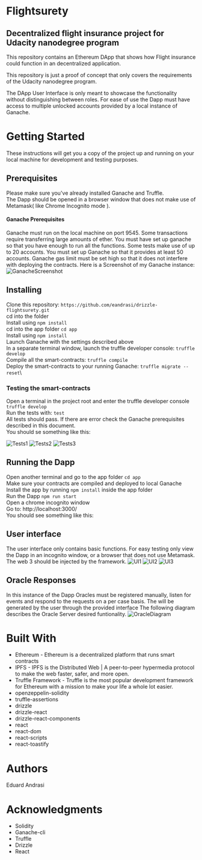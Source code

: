 # Flightsurety 
## Decentralized flight insurance project for Udacity nanodegree program
This repository contains an Ethereum DApp that shows how Flight insurance could function in an decentralized application.

This repository is just a proof of concept that only covers the requirements of the Udacity nanodegree program.

The DApp User Interface is only meant to showcase the functionality without distinguishing between roles. For ease of use the Dapp must have access to multiple unlocked accounts provided by a local instance of Ganache.

# Getting Started
These instructions will get you a copy of the project up and running on your local machine for development and testing purposes.

## Prerequisites
Please make sure you've already installed Ganache and Truffle.\
The Dapp should be opened in a browser window that does not make use of Metamask( like Chrome Incognito mode ).

#### Ganache Prerequisites
Ganache must run on the local machine on port 9545.
Some transactions require transferring large amounts of ether. You must have set up ganache so that you have enough to run all the functions.
Some tests make use of up to 20 accounts. You must set up Ganache so that it provides at least 50 accounts.
Ganache gas limit must be set high so that it does not interfere with deploying the contracts.
Here is a Screenshot of my Ganache instance:
![GanacheScreenshot](./images/Ganache.png)

## Installing

Clone this repository: `https://github.com/eandrasi/drizzle-flightsurety.git`\
cd into the folder\
Install using `npm install`\
cd into the app folder `cd app`\
Install using `npm install`\
Launch Ganache with the settings described above\
In a separate terminal window, launch the truffle developer console: `truffle develop`\
Compile all the smart-contracts: `truffle compile`\
Deploy the smart-contracts to your running Ganache: `truffle migrate --reset`\

### Testing the smart-contracts
Open a terminal in the project root and enter the truffle developer console `truffle develop`\
Run the tests with: `test`\
All tests should pass. If there are error check the Ganache prerequisites described in this document.\
You should se something like this:

![Tests1](./images/ScreenshotTests1.png)
![Tests2](./images/ScreenshotTests2.png)
![Tests3](./images/ScreenshotTests3.png)

## Running the Dapp
Open another terminal and go to the app folder `cd app` \
Make sure your contracts are compiled and deployed to local Ganache \
Install the app by running `npm install` inside the app folder \
Run the Dapp `npm run start` \
Open a chrome incognito window \
Go to: http://localhost:3000/ \
You should see something like this:
## User interface 

The user interface only contains basic functions.
For easy testing only view the Dapp in an incognito window, or a browser that does not use Metamask. The web 3 should be injected by the framework.
![UI1](./images/ScreenshotUI1.png)
![UI2](./images/ScreenshotUI2.png)
![UI3](./images/ScreenshotUI3.png)

## Oracle Responses
In this instance of the Dapp Oracles must be registered manually, listen for events and respond to the requests on a per case basis.
The will be generated by the user through the provided interface
The following diagram describes the Oracle Server desired funtionality.
![OracleDiagram](./images/Udacity_Flightsurety.png)


# Built With
+ Ethereum - Ethereum is a decentralized platform that runs smart contracts
+ IPFS - IPFS is the Distributed Web | A peer-to-peer hypermedia protocol to make the web faster, safer, and more open.
+ Truffle Framework - Truffle is the most popular development framework for Ethereum with a mission to make your life a whole lot easier.
+ openzeppelin-solidity
+ truffle-assertions
+ drizzle
+ drizzle-react
+ drizzle-react-components
+ react
+ react-dom
+ react-scripts
+ react-toastify

# Authors
Eduard Andrasi

# Acknowledgments
+ Solidity
+ Ganache-cli
+ Truffle
+ Drizzle
+ React